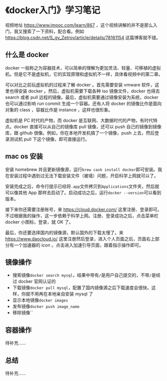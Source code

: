 # 《docker入门》学习笔记

视频地址 https://www.imooc.com/learn/867 ，这个视频讲解的并不是那么入门，我又搜索了一下资料，配合看。例如 https://blog.csdn.net/S_gy_Zetrov/article/details/78161154 这篇博客就不错。

## 什么是 docker

docker 一般称之为容器技术，可以简单的理解为更加灵活、轻量、可移植的虚拟机。但是它不是虚拟机，它的实现原理和虚拟机不一样，具体看视频中的第二章。

可以对比之前玩虚拟机的过程来了解 docker 。首先需要安装 vmware 软件，这里也得安装 docker 。然后，虚拟机需要下载各种 iso 镜像文件，docker 也得去 search 或者 pull 远程的镜像。最后，虚拟机需要通过镜像安装为系统，docker 也可以通过影响 run commit 生成一个容器。还有人将 docker 的镜像比作是面向对象的 class ，容器比作是 instance ，这样也很形象。

虚拟机是 PC 时代的产物，而 docker 是互联网、大数据时代的产物，有时代特点。docker 直接可以从自己的镜像库 pull 镜像，还可以 push 自己的镜像到镜像库，跟 github 很像。例如，你在本地开发机搞了一个镜像，push 上去，然后登录测试机 pull 下这个镜像，即可直接运行。

## mac os 安装

安装 homebrew 并且更新镜像源，运行`brew cask install docker`即可安装。我在安装过程中遇到过无法下载安装文件（被墙）问题，开启科学上网就可以了。

安装完成之后，命令行提示已经将`.app`文件拷贝到`Applications`文件夹，然后就可以像其他 App 那样去启动了。启动成功之后，运行`docker --version`可以看到版本。

接下来你还需要注册账号，来 https://cloud.docker.com/ 这里注册、登录即可。不过根据我的操作，这一步依赖于科学上网。注册、登录成功之后，点击菜单栏 docker 小图标，登录，就 OK 了。

最后，你还要选择国内的镜像源，默认国外的下载太慢了。来 https://www.daocloud.io/ 这里注册然后登录，进入个人页面之后，页面右上部分有一个加速器的 icon 。点击进入加速引导页面，跟着指示操作即可。

## 镜像操作

- 搜索镜像`docker search mysql`，结果中带有`/`是用户自己提交的，不带`/`是经过 docker 官网认证的
- 下载镜像`docker pull mysql`，配置了国内镜像源之后下载速度会很快。这样，你就不用再在本地亲自安装 mysql 了
- 显示本地镜像`docker images`
- 发布镜像`docker push image_name`
- 移除镜像``

## 容器操作

待补充……

## 总结

待补充……

